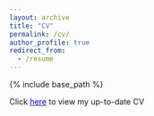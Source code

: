 ```yaml
---
layout: archive
title: "CV"
permalink: /cv/
author_profile: true
redirect_from:
  - /resume
---
```


{% include base_path %}

Click [<span style="color:blue">here</span>](https://shubhangighosh.github.io/files/ShubhangiGhoshCV.pdf) to view my up-to-date CV
